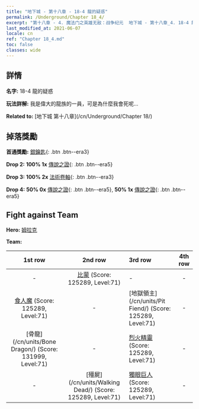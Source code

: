```yaml
---
title: "地下城 - 第十八章 - 18-4 龍的疑惑"
permalink: /Underground/Chapter 18_4/
excerpt: "第十八章 - 4. 魔法门之英雄无敌：战争纪元  地下城 - 第十八章_4. 18-4 龍的疑惑"
last_modified_at: 2021-06-07
locale: cn
ref: "Chapter 18_4.md"
toc: false
classes: wide
---
```


## 詳情

 **名字:** 18-4 龍的疑惑

 **玩法詳解:**       我是偉大的龍族的一員，可是為什麼我會死呢…

 **Related to:** [地下城 第十八章](/cn/Underground/Chapter 18/)

## 掉落獎勵

 **首通獎勵:** [銀鑰匙](/cn/Items/con_693/){: .btn .btn--era3}

 **Drop 2:** **100% 1x** [傳說之證](/cn/Items/mat_74/){: .btn .btn--era5}

 **Drop 3:** **100% 2x** [法術卷軸](/cn/Items/con_694/){: .btn .btn--era3}

 **Drop 4:** **50% 0x** [傳說之證](/cn/Items/mat_67/){: .btn .btn--era5}, **50% 1x** [傳說之證](/cn/Items/mat_67/){: .btn .btn--era5}


## Fight against Team
 **Hero:** [姆拉克](/cn/heroes/Mullich/)

 **Team:**


  | 1st row | 2nd row | 3rd row | 4th row |
  |:----:|:----:|:----|:----:|
  | - | [比蒙](/cn/units/Behemoth/) (Score: 125289, Level:71)  | - | - |
  | [食人魔](/cn/units/Ogre/) (Score: 125289, Level:71)  | - | [地獄領主](/cn/units/Pit Fiend/) (Score: 125289, Level:71)  | - |
  | [骨龍](/cn/units/Bone Dragon/) (Score: 131999, Level:71)  | - | [烈火精靈](/cn/units/Efreeti/) (Score: 125289, Level:71)  | - |
  | - | [殭屍](/cn/units/Walking Dead/) (Score: 125289, Level:71)  | [獨眼巨人](/cn/units/Cyclops/) (Score: 125289, Level:71)  | - |


